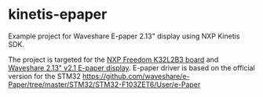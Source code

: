 # kinetis-epaper
Example project for Waveshare E-paper 2.13" display using NXP Kinetis SDK.

The project is targeted for the [NXP Freedom K32L2B3 board](https://www.nxp.com/design/development-boards/freedom-development-boards/mcu-boards/nxp-freedom-development-platform-for-k32-l2b-mcus:FRDM-K32L2B3) and [Waveshare 2.13" v2.1 E-paper display](https://www.waveshare.com/wiki/2.13inch_e-Paper_HAT). E-paper driver is based on the official version for the STM32 https://github.com/waveshare/e-Paper/tree/master/STM32/STM32-F103ZET6/User/e-Paper




